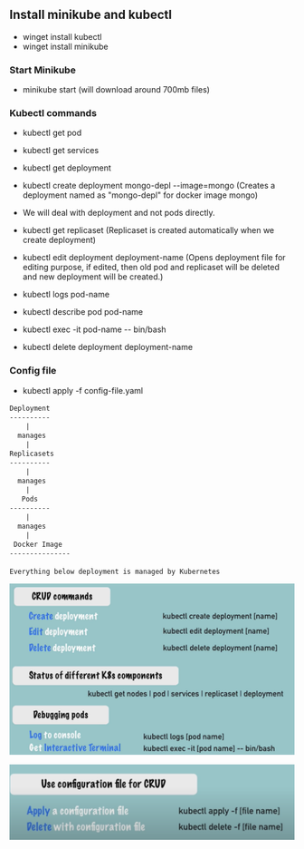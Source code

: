 ## Install minikube and kubectl
- winget install kubectl
- winget install minikube

### Start Minikube
- minikube start (will download around 700mb files)

### Kubectl commands
- kubectl get pod
- kubectl get services
- kubectl get deployment
- kubectl create deployment mongo-depl --image=mongo  (Creates a deployment named as "mongo-depl" for docker image mongo)

- We will deal with deployment and not pods directly.

- kubectl get replicaset  (Replicaset is created automatically when we create deployment)
- kubectl edit deployment deployment-name (Opens deployment file for editing purpose, if edited, then old pod and replicaset will be deleted and new deployment will be created.)

- kubectl logs pod-name
- kubectl describe pod pod-name
- kubectl exec -it pod-name -- bin/bash
- kubectl delete deployment deployment-name


### Config file
- kubectl apply -f config-file.yaml


```
Deployment
----------
    |
  manages
    |
Replicasets
----------
    |
  manages
    |
   Pods
----------
    |
  manages
    |
 Docker Image
---------------

Everything below deployment is managed by Kubernetes
```

![alt text](image.png)

![alt text](image-1.png)